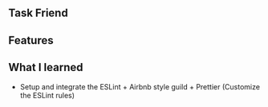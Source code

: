 ## Task Friend

## Features

## What I learned

- Setup and integrate the ESLint + Airbnb style guild + Prettier
  (Customize the ESLint rules)
